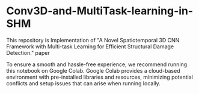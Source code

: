 # Conv3D-and-MultiTask-learning-in-SHM
This repository is Implementation of "A Novel Spatiotemporal 3D CNN Framework with Multi-task Learning for Efficient Structural Damage Detection." paper

To ensure a smooth and hassle-free experience, we recommend running this notebook on Google Colab. Google Colab provides a cloud-based environment with pre-installed libraries and resources, minimizing potential conflicts and setup issues that can arise when running locally.
